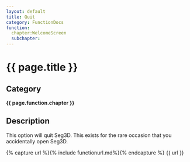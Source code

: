 ```yaml
---
layout: default
title: Quit
category: FunctionDocs 
function: 
  chapter:WelcomeScreen
  subchapter: 
---
```


# {{ page.title }} 

## Category

**{{ page.function.chapter }}**

## Description

This option will quit Seg3D. This exists for the rare occasion that you accidentally open Seg3D.

{% capture url %}{% include functionurl.md%}{% endcapture %}
{{ url }}

